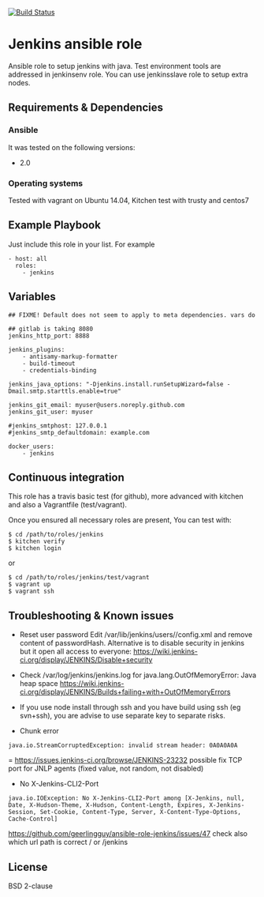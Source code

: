 [![Build Status](https://travis-ci.org/juju4/ansible-jenkins.svg?branch=master)](https://travis-ci.org/juju4/ansible-jenkins)
# Jenkins ansible role

Ansible role to setup jenkins with java.
Test environment tools are addressed in jenkinsenv role.
You can use jenkinsslave role to setup extra nodes.

## Requirements & Dependencies

### Ansible
It was tested on the following versions:
 * 2.0

### Operating systems

Tested with vagrant on Ubuntu 14.04, Kitchen test with trusty and centos7

## Example Playbook

Just include this role in your list.
For example

```
- host: all
  roles:
    - jenkins
```

## Variables

```
## FIXME! Default does not seem to apply to meta dependencies. vars do

## gitlab is taking 8080
jenkins_http_port: 8888

jenkins_plugins:
    - antisamy-markup-formatter
    - build-timeout 
    - credentials-binding

jenkins_java_options: "-Djenkins.install.runSetupWizard=false -Dmail.smtp.starttls.enable=true"

jenkins_git_email: myuser@users.noreply.github.com
jenkins_git_user: myuser

#jenkins_smtphost: 127.0.0.1
#jenkins_smtp_defaultdomain: example.com

docker_users:
    - jenkins
```

## Continuous integration

This role has a travis basic test (for github), more advanced with kitchen and also a Vagrantfile (test/vagrant).

Once you ensured all necessary roles are present, You can test with:
```
$ cd /path/to/roles/jenkins
$ kitchen verify
$ kitchen login
```
or
```
$ cd /path/to/roles/jenkins/test/vagrant
$ vagrant up
$ vagrant ssh
```

## Troubleshooting & Known issues

* Reset user password
Edit /var/lib/jenkins/users/<user>/config.xml and remove content of passwordHash.
Alternative is to disable security in jenkins but it open all access to everyone: https://wiki.jenkins-ci.org/display/JENKINS/Disable+security

* Check /var/log/jenkins/jenkins.log for
java.lang.OutOfMemoryError: Java heap space
https://wiki.jenkins-ci.org/display/JENKINS/Builds+failing+with+OutOfMemoryErrors

* If you use node install through ssh and you have build using ssh (eg svn+ssh), you are advise to use separate key to separate risks.

* Chunk error
```SEVERE: I/O error in channel Chunked connection to http://localhost:8080/cli
java.io.StreamCorruptedException: invalid stream header: 0A0A0A0A
```
=
https://issues.jenkins-ci.org/browse/JENKINS-23232
possible fix TCP port for JNLP agents (fixed value, not random, not disabled)

* No X-Jenkins-CLI2-Port
```
java.io.IOException: No X-Jenkins-CLI2-Port among [X-Jenkins, null, Date, X-Hudson-Theme, X-Hudson, Content-Length, Expires, X-Jenkins-Session, Set-Cookie, Content-Type, Server, X-Content-Type-Options, Cache-Control]
```
https://github.com/geerlingguy/ansible-role-jenkins/issues/47
check also which url path is correct / or /jenkins

## License

BSD 2-clause

